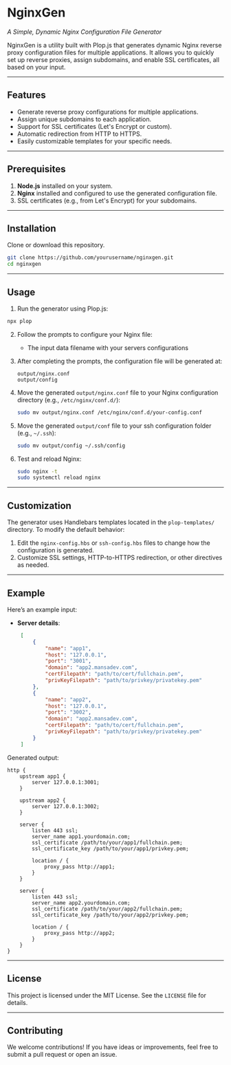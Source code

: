 
# **NginxGen**  
*A Simple, Dynamic Nginx Configuration File Generator*

NginxGen is a utility built with Plop.js that generates dynamic Nginx reverse proxy configuration files for multiple applications. It allows you to quickly set up reverse proxies, assign subdomains, and enable SSL certificates, all based on your input.

---

## **Features**
- Generate reverse proxy configurations for multiple applications.
- Assign unique subdomains to each application.
- Support for SSL certificates (Let's Encrypt or custom).
- Automatic redirection from HTTP to HTTPS.
- Easily customizable templates for your specific needs.

---

## **Prerequisites**
1. **Node.js** installed on your system.
2. **Nginx** installed and configured to use the generated configuration file.
3. SSL certificates (e.g., from Let's Encrypt) for your subdomains.

---

## **Installation**
Clone or download this repository.
```bash
git clone https://github.com/yourusername/nginxgen.git
cd nginxgen
```

---

## **Usage**

1. Run the generator using Plop.js:
```bash
npx plop
```

2. Follow the prompts to configure your Nginx file:
    - The input data filename with your servers configurations

3. After completing the prompts, the configuration file will be generated at:
   ```
   output/nginx.conf
   output/config
   ```

4. Move the generated `output/nginx.conf` file to your Nginx configuration directory (e.g., `/etc/nginx/conf.d/`):
   ```bash
   sudo mv output/nginx.conf /etc/nginx/conf.d/your-config.conf
   ```
5. Move the generated `output/conf` file to your ssh configuration folder (e.g., `~/.ssh`):
   ```bash
   sudo mv output/config ~/.ssh/config
   ```

6. Test and reload Nginx:
   ```bash
   sudo nginx -t
   sudo systemctl reload nginx
   ```
   
---

## **Customization**

The generator uses Handlebars templates located in the `plop-templates/` directory. To modify the default behavior:
1. Edit the `nginx-config.hbs` or `ssh-config.hbs` files to change how the configuration is generated.
2. Customize SSL settings, HTTP-to-HTTPS redirection, or other directives as needed.

---

## **Example**

Here’s an example input:
- **Server details**:
   ```json
    [
        {
            "name": "app1",
            "host": "127.0.0.1",
            "port": "3001",
            "domain": "app2.mansadev.com",
            "certFilepath": "path/to/cert/fullchain.pem",
            "privKeyFilepath": "path/to/privkey/privatekey.pem"
        },
        {
            "name": "app2",
            "host": "127.0.0.1",
            "port": "3002",
            "domain": "app2.mansadev.com",
            "certFilepath": "path/to/cert/fullchain.pem",
            "privKeyFilepath": "path/to/privkey/privatekey.pem"
        }
    ]
   ```

Generated output:
```nginx
http {
    upstream app1 {
        server 127.0.0.1:3001;
    }

    upstream app2 {
        server 127.0.0.1:3002;
    }

    server {
        listen 443 ssl;
        server_name app1.yourdomain.com;
        ssl_certificate /path/to/your/app1/fullchain.pem;
        ssl_certificate_key /path/to/your/app1/privkey.pem;

        location / {
            proxy_pass http://app1;
        }
    }

    server {
        listen 443 ssl;
        server_name app2.yourdomain.com;
        ssl_certificate /path/to/your/app2/fullchain.pem;
        ssl_certificate_key /path/to/your/app2/privkey.pem;

        location / {
            proxy_pass http://app2;
        }
    }
}
```

---

## **License**
This project is licensed under the MIT License. See the `LICENSE` file for details.

---

## **Contributing**
We welcome contributions! If you have ideas or improvements, feel free to submit a pull request or open an issue.
